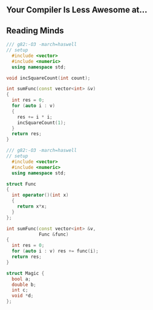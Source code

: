 <div class="white-bg">
<h2>Your Compiler Is Less Awesome at...</h2>
<h2 class="fragment">Reading Minds</h2>
</div>


```cpp
/// g82:-O3 -march=haswell
// setup
  #include <vector>
  #include <numeric>
  using namespace std;

void incSquareCount(int count);

int sumFunc(const vector<int> &v)
{
  int res = 0;
  for (auto i : v) 
  {
    res += i * i;
    incSquareCount(1);
  }
  return res;
}
```


```cpp
/// g82:-O3 -march=haswell
// setup
  #include <vector>
  #include <numeric>
  using namespace std;

struct Func 
{
  int operator()(int x) 
  {
    return x*x; 
  }
};

int sumFunc(const vector<int> &v, 
            Func &func)
{
  int res = 0;
  for (auto i : v) res += func(i);
  return res;
}
```


```cpp
struct Magic {
  bool a;
  double b;
  int c;
  void *d;
};
```